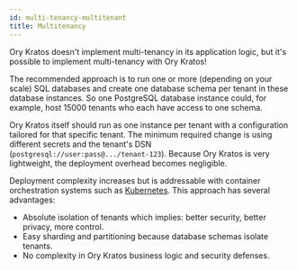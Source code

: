 ```yaml
---
id: multi-tenancy-multitenant
title: Multitenancy
---
```


Ory Kratos doesn't implement multi-tenancy in its application logic, but it's possible to implement multi-tenancy with Ory Kratos!

The recommended approach is to run one or more (depending on your scale) SQL databases and create one database schema per tenant
in these database instances. So one PostgreSQL database instance could, for example, host 15000 tenants who each have access to
one schema.

Ory Kratos itself should run as one instance per tenant with a configuration tailored for that specific tenant. The minimum
required change is using different secrets and the tenant's DSN (`postgresql://user:pass@.../tenant-123`). Because Ory Kratos is
very lightweight, the deployment overhead becomes negligible.

Deployment complexity increases but is addressable with container orchestration systems such as
[Kubernetes](https://kubernetes.io/). This approach has several advantages:

- Absolute isolation of tenants which implies: better security, better privacy, more control.
- Easy sharding and partitioning because database schemas isolate tenants.
- No complexity in Ory Kratos business logic and security defenses.
